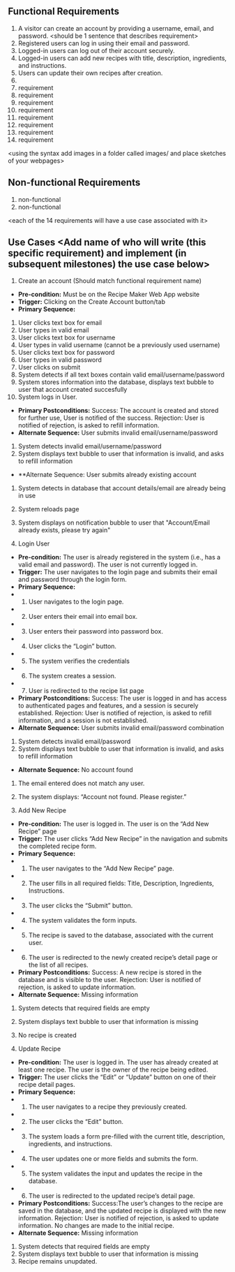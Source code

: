 
## Functional Requirements
1. A visitor can create an account by providing a username, email, and password. <should be 1 sentence that describes requirement>
2. Registered users can log in using their email and password.
3. Logged-in users can log out of their account securely.
4. Logged-in users can add new recipes with title, description, ingredients, and instructions.
5. Users can update their own recipes after creation.
6. 
7. requirement
8. requirement
9. requirement
10. requirement
11. requirement
12. requirement
13. requirement
14. requirement

<using the syntax [](images/ui1.png) add images in a folder called images/ and place sketches of your webpages>

## Non-functional Requirements
1. non-functional
2. non-functional

<each of the 14 requirements will have a use case associated with it>
## Use Cases <Add name of who will write (this specific requirement) and implement (in subsequent milestones) the use case below>
1. Create an account (Should match functional requirement name)
- **Pre-condition:** Must be on the Recipe Maker Web App website
- **Trigger:** Clicking on the Create Account button/tab
- **Primary Sequence:** 
1. User clicks text box for email
2. User types in valid email
3. User clicks text box for username
4. User types in valid username (cannot be a previously used username)
5. User clicks text box for password
6. User types in valid password
7. User clicks on submit
8. System detects if all text boxes contain valid email/username/password
9. System stores information into the database, displays text bubble to user that account created succesfully
10. System logs in User.
- **Primary Postconditions:** 
Success: The account is created and stored for further use, User is notified of the success.
Rejection: User is notified of rejection, is asked to refill information.
- **Alternate Sequence:** 
User submits invalid email/username/password
1. System detects invalid email/username/password
2. System displays text bubble to user that information is invalid, and asks to refill information
- **Alternate Sequence: 
User submits already existing account
1. System detects in database that account details/email are already being in use
2. System reloads page
3. System displays on notification bubble to user that "Account/Email already exists, please try again"

2. Login User
- **Pre-condition:** The user is already registered in the system (i.e., has a valid email and password).
The user is not currently logged in.
- **Trigger:** The user navigates to the login page and submits their email and password through the login form.
- **Primary Sequence:** 
- 1. User navigates to the login page.
- 2. User enters their email into email box.
- 3. User enters their password into password box.
- 4. User clicks the “Login” button.
- 5. The system verifies the credentials
- 6. The system creates a session.
- 7. User is redirected to the recipe list page
- **Primary Postconditions:** 
Success: The user is logged in and has access to authenticated pages and features, and a session is securely established.
Rejection: User is notified of rejection, is asked to refill information, and a session is not established.
- **Alternate Sequence:** 
User submits invalid email/password combination
1. System detects invalid email/password
2. System displays text bubble to user that information is invalid, and asks to refill information
- **Alternate Sequence:**
No account found
1. The email entered does not match any user.
2. The system displays: “Account not found. Please register.”

3. Add New Recipe
- **Pre-condition:** The user is logged in.
The user is on the “Add New Recipe” page
- **Trigger:** The user clicks “Add New Recipe” in the navigation and submits the completed recipe form.
- **Primary Sequence:** 
- 1. The user navigates to the “Add New Recipe” page.
- 2. The user fills in all required fields: Title, Description, Ingredients, Instructions.
- 3. The user clicks the “Submit” button.
- 4. The system validates the form inputs.
- 5. The recipe is saved to the database, associated with the current user.
- 6. The user is redirected to the newly created recipe’s detail page or the list of all recipes.
- **Primary Postconditions:** 
Success: A new recipe is stored in the database and is visible to the user.
Rejection: User is notified of rejection, is asked to update information.
- **Alternate Sequence:** 
Missing information
1. System detects that required fields are empty
2. System displays text bubble to user that information is missing
3. No recipe is created

4. Update Recipe
- **Pre-condition:** The user is logged in.
The user has already created at least one recipe.
The user is the owner of the recipe being edited.
- **Trigger:** The user clicks the “Edit” or “Update” button on one of their recipe detail pages.
- **Primary Sequence:** 
- 1. The user navigates to a recipe they previously created.
- 2. The user clicks the “Edit” button.
- 3. The system loads a form pre-filled with the current title, description, ingredients, and instructions.
- 4. The user updates one or more fields and submits the form.
- 5. The system validates the input and updates the recipe in the database.
- 6. The user is redirected to the updated recipe’s detail page.
- **Primary Postconditions:** 
Success:The user’s changes to the recipe are saved in the database, and the updated recipe is displayed with the new information.
Rejection: User is notified of rejection, is asked to update information. No changes are made to the initial recipe.
- **Alternate Sequence:** 
Missing information
1. System detects that required fields are empty
2. System displays text bubble to user that information is missing
3. Recipe remains unupdated.